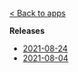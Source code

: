 [< Back to apps](/apps/queue/)

**Releases**
- [2021-08-24](/apps/queue/releasenotes/20210824)
- [2021-08-04](/apps/queue/releasenotes/20210804)
